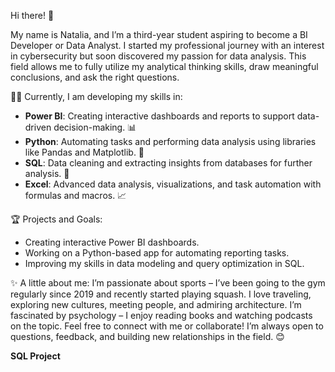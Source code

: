 Hi there! 👋

My name is Natalia, and I’m a third-year student aspiring to become a BI Developer or Data Analyst.
I started my professional journey with an interest in cybersecurity but soon discovered my passion for data analysis. 
This field allows me to fully utilize my analytical thinking skills, draw meaningful conclusions, and ask the right questions.

👩‍💻 Currently, I am developing my skills in:
- **Power BI**: Creating interactive dashboards and reports to support data-driven decision-making. 📊  
- **Python**: Automating tasks and performing data analysis using libraries like Pandas and Matplotlib. 🐍  
- **SQL**: Data cleaning and extracting insights from databases for further analysis. 💾  
- **Excel**: Advanced data analysis, visualizations, and task automation with formulas and macros. 📈  

🏆 Projects and Goals:
- Creating interactive Power BI dashboards.  
- Working on a Python-based app for automating reporting tasks.  
- Improving my skills in data modeling and query optimization in SQL.

✨ A little about me:
I’m passionate about sports – I’ve been going to the gym regularly since 2019 and recently started playing squash.
I love traveling, exploring new cultures, meeting people, and admiring architecture.
I’m fascinated by psychology – I enjoy reading books and watching podcasts on the topic.
Feel free to connect with me or collaborate! I’m always open to questions, feedback, and building new relationships in the field. 😊


**SQL Project**

